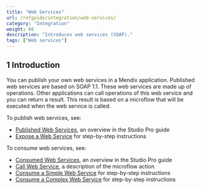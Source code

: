 ```yaml
---
title: "Web Services"
url: /refguide/integration/web-services/
category: "Integration"
weight: 60
description: "Introduces web services (SOAP)."
tags: ["Web services"]
---
```


## 1 Introduction

You can publish your own web services in a Mendix application. Published web services are based on SOAP 1.1. These web services are made up of operations. Other applications can call operations of this web service and you can return a result. This result is based on a microflow that will be executed when the web service is called.

To publish web services, see:

* [Published Web Services](/refguide/published-web-services/), an overview in the Studio Pro guide
* [Expose a Web Service](/howto/integration/expose-a-web-service/) for step-by-step instructions

To consume web services, see:

* [Consumed Web Services](/refguide/consumed-web-services/), an overview in the Studio Pro guide
* [Call Web Service](/refguide/call-web-service-action/), a description of the microflow action
* [Consume a Simple Web Service](/howto/integration/consume-a-simple-web-service/) for step-by-step instructions
* [Consume a Complex Web Service](/howto/integration/consume-a-complex-web-service/) for step-by-step instructions
